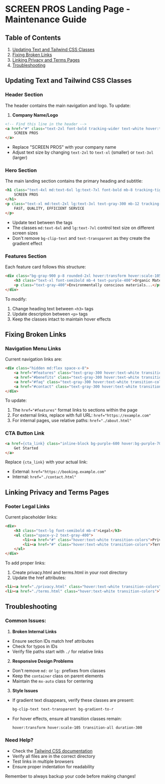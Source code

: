 # SCREEN PROS Landing Page - Maintenance Guide

## Table of Contents
1. [Updating Text and Tailwind CSS Classes](#updating-text-and-tailwind-css-classes)
2. [Fixing Broken Links](#fixing-broken-links)
3. [Linking Privacy and Terms Pages](#linking-privacy-and-terms-pages)
4. [Troubleshooting](#troubleshooting)

## Updating Text and Tailwind CSS Classes

### Header Section
The header contains the main navigation and logo. To update:

1. **Company Name/Logo**
```html
<!-- Find this line in the header -->
<a href="#" class="text-2xl font-bold tracking-wider text-white hover:text-purple-400 transition-colors">
    SCREEN PROS
</a>
```
- Replace "SCREEN PROS" with your company name
- Adjust text size by changing `text-2xl` to `text-xl` (smaller) or `text-3xl` (larger)

### Hero Section
The main landing section contains the primary heading and subtitle:

```html
<h1 class="text-4xl md:text-6xl lg:text-7xl font-bold mb-8 tracking-tight bg-clip-text text-transparent bg-gradient-to-r from-purple-400 to-pink-400">
    SCREEN PROS
</h1>
<p class="text-xl md:text-2xl lg:text-3xl text-gray-300 mb-12 tracking-wide">
    FAST, QUALITY, EFFICIENT SERVICE
</p>
```
- Update text between the tags
- The classes `md:text-6xl` and `lg:text-7xl` control text size on different screen sizes
- Don't remove `bg-clip-text` and `text-transparent` as they create the gradient effect

### Features Section
Each feature card follows this structure:
```html
<div class="bg-gray-900 p-8 rounded-2xl hover:transform hover:scale-105 transition-all duration-300 shadow-xl hover:shadow-purple-500/10">
    <h3 class="text-xl font-semibold mb-4 text-purple-400">Organic Materials</h3>
    <p class="text-gray-400">Environmentally conscious materials...</p>
</div>
```
To modify:
1. Change heading text between `<h3>` tags
2. Update description between `<p>` tags
3. Keep the classes intact to maintain hover effects

## Fixing Broken Links

### Navigation Menu Links
Current navigation links are:
```html
<div class="hidden md:flex space-x-8">
    <a href="#features" class="text-gray-300 hover:text-white transition-colors">Features</a>
    <a href="#benefits" class="text-gray-300 hover:text-white transition-colors">Benefits</a>
    <a href="#faq" class="text-gray-300 hover:text-white transition-colors">FAQ</a>
    <a href="#contact" class="text-gray-300 hover:text-white transition-colors">Contact</a>
</div>
```

To update:
1. The `href="#features"` format links to sections within the page
2. For external links, replace with full URL: `href="https://example.com"`
3. For internal pages, use relative paths: `href="./about.html"`

### CTA Button Link
```html
<a href={cta_link} class="inline-block bg-purple-600 hover:bg-purple-700 text-white font-semibold px-8 py-4 rounded-lg">
    Get Started
</a>
```
Replace `{cta_link}` with your actual link:
- External: `href="https://booking.example.com"`
- Internal: `href="./contact.html"`

## Linking Privacy and Terms Pages

### Footer Legal Links
Current placeholder links:
```html
<div>
    <h3 class="text-lg font-semibold mb-4">Legal</h3>
    <ul class="space-y-2 text-gray-400">
        <li><a href="#" class="hover:text-white transition-colors">Privacy Policy</a></li>
        <li><a href="#" class="hover:text-white transition-colors">Terms of Service</a></li>
    </ul>
</div>
```

To add proper links:
1. Create privacy.html and terms.html in your root directory
2. Update the href attributes:
```html
<li><a href="./privacy.html" class="hover:text-white transition-colors">Privacy Policy</a></li>
<li><a href="./terms.html" class="hover:text-white transition-colors">Terms of Service</a></li>
```

## Troubleshooting

### Common Issues:

1. **Broken Internal Links**
- Ensure section IDs match href attributes
- Check for typos in IDs
- Verify file paths start with `./` for relative links

2. **Responsive Design Problems**
- Don't remove `md:` or `lg:` prefixes from classes
- Keep the `container` class on parent elements
- Maintain the `mx-auto` class for centering

3. **Style Issues**
- If gradient text disappears, verify these classes are present:
  ```html
  bg-clip-text text-transparent bg-gradient-to-r
  ```
- For hover effects, ensure all transition classes remain:
  ```html
  hover:transform hover:scale-105 transition-all duration-300
  ```

### Need Help?
- Check the [Tailwind CSS documentation](https://tailwindcss.com/docs)
- Verify all files are in the correct directory
- Test links in multiple browsers
- Ensure proper indentation for readability

Remember to always backup your code before making changes!